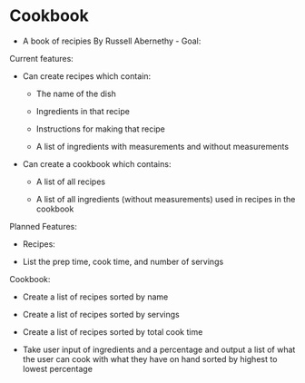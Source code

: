 # Cookbook
- A book of recipies By Russell Abernethy -
Goal:


Current features:

- Can create recipes which contain:

  - The name of the dish
  
  - Ingredients in that recipe
  
  - Instructions for making that recipe
  
  - A list of ingredients with measurements and without measurements
  
- Can create a cookbook which contains:

  - A list of all recipes
  
  - A list of all ingredients (without measurements) used in recipes in the cookbook
  
  
  
Planned Features:

- Recipes:

- List the prep time, cook time, and number of servings 
  
  
Cookbook:

  - Create a list of recipes sorted by name
  
  - Create a list of recipes sorted by servings
  
  - Create a list of recipes sorted by total cook time
  
  - Take user input of ingredients and a percentage and output a list of what the user can cook with what they have on hand sorted by highest to lowest percentage 
